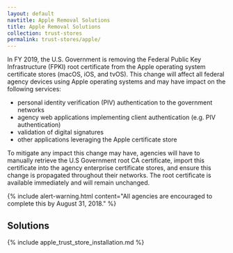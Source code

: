 ```yaml
---
layout: default
navtitle: Apple Removal Solutions
title: Apple Removal Solutions
collection: trust-stores
permalink: trust-stores/apple/
---
```

In FY 2019, the U.S. Government is removing the Federal Public Key Infrastructure (FPKI) root certificate from the Apple operating system certificate stores (macOS, iOS, and tvOS). This change will affect all federal agency devices using Apple operating systems and may have impact on the following services:  

- personal identity verification (PIV) authentication to the government networks
- agency web applications implementing client authentication (e.g. PIV authentication)
- validation of digital signatures
- other applications leveraging the Apple certificate store

To mitigate any impact this change may have, agencies will have to manually retrieve the U.S Government root CA certificate, import this certificate into the agency enterprise certificate stores, and ensure this change is propagated throughout their networks. The root certificate is available immediately and will remain unchanged. 

{% include alert-warning.html content="All agencies are encouraged to complete this by August 31, 2018." %} 


## Solutions ##
{% include apple_trust_store_installation.md %}
